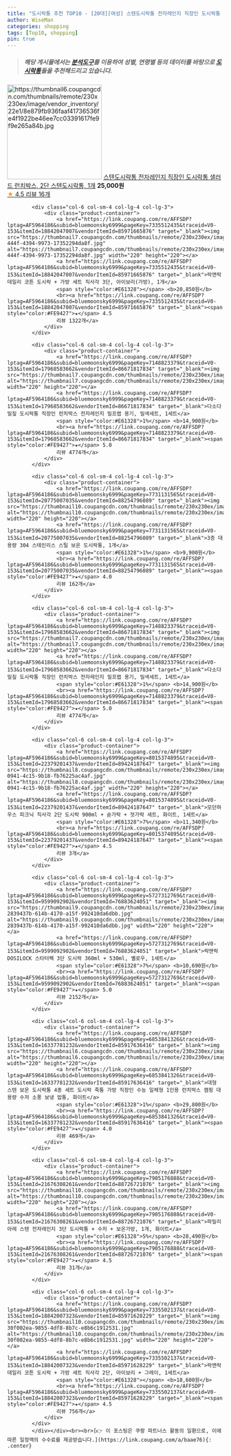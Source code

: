 ```yaml
---
title: "도시락통 추천 TOP10 - [20대][여성] 스텐도시락통 전자레인지 직장인 도시락통 샐러드 런치박스, 2단 스텐도시락통, 1개"
author: WiseMan
categories: shopping
tags: [Top10, shopping]
pin: true
---
```


> ##### 해당 게시물에서는 [**분석도구**](https://itemscout.io/)를 이용하여 **성별**, **연령별** 등의 데이터를 바탕으로 [**도시락통**](https://link.coupang.com/a/baae76)들을 추천해드리고 있습니다.
<div class="container"><div class="row">
            <div class="col-6 col-sm-4 col-lg-4 col-lg-3">
                <div class="product-container">
                    <a href="https://link.coupang.com/re/AFFSDP?lptag=AF5964186&subid=bluemoonsky6999&pageKey=7998241123&traceid=V0-153&itemId=22260655752&vendorItemId=89737702683" target="_blank"><img src="https://thumbnail6.coupangcdn.com/thumbnails/remote/230x230ex/image/vendor_inventory/22e1/8e879fb936faaf41736536fe4f1922be46ee7cc03391617fe9f9e265a84b.jpg" alt="https://thumbnail6.coupangcdn.com/thumbnails/remote/230x230ex/image/vendor_inventory/22e1/8e879fb936faaf41736536fe4f1922be46ee7cc03391617fe9f9e265a84b.jpg" width="220" height="220"></a>
                    <a href="https://link.coupang.com/re/AFFSDP?lptag=AF5964186&subid=bluemoonsky6999&pageKey=7998241123&traceid=V0-153&itemId=22260655752&vendorItemId=89737702683" target="_blank">스텐도시락통 전자레인지 직장인 도시락통 샐러드 런치박스, 2단 스텐도시락통, 1개</a>
                    <span style="color:#E61328"></span> <b>25,000원</b>
                    <br><a href="https://link.coupang.com/re/AFFSDP?lptag=AF5964186&subid=bluemoonsky6999&pageKey=7998241123&traceid=V0-153&itemId=22260655752&vendorItemId=89737702683" target="_blank"><span style="color:#FE9427">★</span> 4.5
                    리뷰 16개</a>
                </div>
            </div>
            
            <div class="col-6 col-sm-4 col-lg-4 col-lg-3">
                <div class="product-container">
                    <a href="https://link.coupang.com/re/AFFSDP?lptag=AF5964186&subid=bluemoonsky6999&pageKey=7335512435&traceid=V0-153&itemId=18842047007&vendorItemId=85971665876" target="_blank"><img src="https://thumbnail7.coupangcdn.com/thumbnails/remote/230x230ex/image/retail/images/2023/05/15/14/8/d43553de-444f-4394-9973-17352294da8f.jpg" alt="https://thumbnail7.coupangcdn.com/thumbnails/remote/230x230ex/image/retail/images/2023/05/15/14/8/d43553de-444f-4394-9973-17352294da8f.jpg" width="220" height="220"></a>
                    <a href="https://link.coupang.com/re/AFFSDP?lptag=AF5964186&subid=bluemoonsky6999&pageKey=7335512435&traceid=V0-153&itemId=18842047007&vendorItemId=85971665876" target="_blank">락앤락 데일리 코튼 도시락 + 가방 세트 직사각 3단, 아이보리(가방), 1개</a>
                    <span style="color:#E61328"></span> <b>20,850원</b>
                    <br><a href="https://link.coupang.com/re/AFFSDP?lptag=AF5964186&subid=bluemoonsky6999&pageKey=7335512435&traceid=V0-153&itemId=18842047007&vendorItemId=85971665876" target="_blank"><span style="color:#FE9427">★</span> 4.5
                    리뷰 1322개</a>
                </div>
            </div>
            
            <div class="col-6 col-sm-4 col-lg-4 col-lg-3">
                <div class="product-container">
                    <a href="https://link.coupang.com/re/AFFSDP?lptag=AF5964186&subid=bluemoonsky6999&pageKey=7148823379&traceid=V0-153&itemId=17968583662&vendorItemId=86671817834" target="_blank"><img src="https://thumbnail7.coupangcdn.com/thumbnails/remote/230x230ex/image/vendor_inventory/92bc/90554b6820c513488f5d4bcbf8081a923221af3d2db703e11540195dcdca.jpg" alt="https://thumbnail7.coupangcdn.com/thumbnails/remote/230x230ex/image/vendor_inventory/92bc/90554b6820c513488f5d4bcbf8081a923221af3d2db703e11540195dcdca.jpg" width="220" height="220"></a>
                    <a href="https://link.coupang.com/re/AFFSDP?lptag=AF5964186&subid=bluemoonsky6999&pageKey=7148823379&traceid=V0-153&itemId=17968583662&vendorItemId=86671817834" target="_blank">다소다 밀짚 도시락통 직장인 런치박스 전자레인지 밀프랩 용기, 밀색세트, 1세트</a>
                    <span style="color:#E61328">1%</span> <b>14,900원</b>
                    <br><a href="https://link.coupang.com/re/AFFSDP?lptag=AF5964186&subid=bluemoonsky6999&pageKey=7148823379&traceid=V0-153&itemId=17968583662&vendorItemId=86671817834" target="_blank"><span style="color:#FE9427">★</span> 5.0
                    리뷰 4774개</a>
                </div>
            </div>
            
            <div class="col-6 col-sm-4 col-lg-4 col-lg-3">
                <div class="product-container">
                    <a href="https://link.coupang.com/re/AFFSDP?lptag=AF5964186&subid=bluemoonsky6999&pageKey=7731131565&traceid=V0-153&itemId=20775007035&vendorItemId=88254796089" target="_blank"><img src="https://thumbnail10.coupangcdn.com/thumbnails/remote/230x230ex/image/0820_amir_esrgan_inf80k_batch_0_max3k/722a/a5cbf9f31c4caaa1a02d2600a88e0017b2a0d4edabd891f0d41e39a7531e.jpg" alt="https://thumbnail10.coupangcdn.com/thumbnails/remote/230x230ex/image/0820_amir_esrgan_inf80k_batch_0_max3k/722a/a5cbf9f31c4caaa1a02d2600a88e0017b2a0d4edabd891f0d41e39a7531e.jpg" width="220" height="220"></a>
                    <a href="https://link.coupang.com/re/AFFSDP?lptag=AF5964186&subid=bluemoonsky6999&pageKey=7731131565&traceid=V0-153&itemId=20775007035&vendorItemId=88254796089" target="_blank">3층 대용량 304 스테인리스 스틸 보온 도시락통, 1개</a>
                    <span style="color:#E61328">1%</span> <b>9,900원</b>
                    <br><a href="https://link.coupang.com/re/AFFSDP?lptag=AF5964186&subid=bluemoonsky6999&pageKey=7731131565&traceid=V0-153&itemId=20775007035&vendorItemId=88254796089" target="_blank"><span style="color:#FE9427">★</span> 4.0
                    리뷰 162개</a>
                </div>
            </div>
            
            <div class="col-6 col-sm-4 col-lg-4 col-lg-3">
                <div class="product-container">
                    <a href="https://link.coupang.com/re/AFFSDP?lptag=AF5964186&subid=bluemoonsky6999&pageKey=7148823379&traceid=V0-153&itemId=17968583662&vendorItemId=86671817834" target="_blank"><img src="https://thumbnail7.coupangcdn.com/thumbnails/remote/230x230ex/image/vendor_inventory/92bc/90554b6820c513488f5d4bcbf8081a923221af3d2db703e11540195dcdca.jpg" alt="https://thumbnail7.coupangcdn.com/thumbnails/remote/230x230ex/image/vendor_inventory/92bc/90554b6820c513488f5d4bcbf8081a923221af3d2db703e11540195dcdca.jpg" width="220" height="220"></a>
                    <a href="https://link.coupang.com/re/AFFSDP?lptag=AF5964186&subid=bluemoonsky6999&pageKey=7148823379&traceid=V0-153&itemId=17968583662&vendorItemId=86671817834" target="_blank">다소다 밀짚 도시락통 직장인 런치박스 전자레인지 밀프랩 용기, 밀색세트, 1세트</a>
                    <span style="color:#E61328">1%</span> <b>14,900원</b>
                    <br><a href="https://link.coupang.com/re/AFFSDP?lptag=AF5964186&subid=bluemoonsky6999&pageKey=7148823379&traceid=V0-153&itemId=17968583662&vendorItemId=86671817834" target="_blank"><span style="color:#FE9427">★</span> 5.0
                    리뷰 4774개</a>
                </div>
            </div>
            
            <div class="col-6 col-sm-4 col-lg-4 col-lg-3">
                <div class="product-container">
                    <a href="https://link.coupang.com/re/AFFSDP?lptag=AF5964186&subid=bluemoonsky6999&pageKey=8015374895&traceid=V0-153&itemId=22379201437&vendorItemId=89424187647" target="_blank"><img src="https://thumbnail8.coupangcdn.com/thumbnails/remote/230x230ex/image/retail/images/2024/04/07/12/7/83ce67b5-0941-4c15-9b18-fb76225ac4af.jpg" alt="https://thumbnail8.coupangcdn.com/thumbnails/remote/230x230ex/image/retail/images/2024/04/07/12/7/83ce67b5-0941-4c15-9b18-fb76225ac4af.jpg" width="220" height="220"></a>
                    <a href="https://link.coupang.com/re/AFFSDP?lptag=AF5964186&subid=bluemoonsky6999&pageKey=8015374895&traceid=V0-153&itemId=22379201437&vendorItemId=89424187647" target="_blank">모던하우스 피크닉 직사각 2단 도시락 900ml + 숟가락 + 젓가락 세트, 화이트, 1세트</a>
                    <span style="color:#E61328">7%</span> <b>11,340원</b>
                    <br><a href="https://link.coupang.com/re/AFFSDP?lptag=AF5964186&subid=bluemoonsky6999&pageKey=8015374895&traceid=V0-153&itemId=22379201437&vendorItemId=89424187647" target="_blank"><span style="color:#FE9427">★</span> 4.5
                    리뷰 3개</a>
                </div>
            </div>
            
            <div class="col-6 col-sm-4 col-lg-4 col-lg-3">
                <div class="product-container">
                    <a href="https://link.coupang.com/re/AFFSDP?lptag=AF5964186&subid=bluemoonsky6999&pageKey=5727312769&traceid=V0-153&itemId=9599092902&vendorItemId=76883624051" target="_blank"><img src="https://thumbnail9.coupangcdn.com/thumbnails/remote/230x230ex/image/retail/images/9018599680056737-2839437b-614b-4170-a15f-992410da6dbb.jpg" alt="https://thumbnail9.coupangcdn.com/thumbnails/remote/230x230ex/image/retail/images/9018599680056737-2839437b-614b-4170-a15f-992410da6dbb.jpg" width="220" height="220"></a>
                    <a href="https://link.coupang.com/re/AFFSDP?lptag=AF5964186&subid=bluemoonsky6999&pageKey=5727312769&traceid=V0-153&itemId=9599092902&vendorItemId=76883624051" target="_blank">락앤락 DOSILOCK 스타터팩 3단 도시락 360ml + 530ml, 옐로우, 1세트</a>
                    <span style="color:#E61328">7%</span> <b>10,690원</b>
                    <br><a href="https://link.coupang.com/re/AFFSDP?lptag=AF5964186&subid=bluemoonsky6999&pageKey=5727312769&traceid=V0-153&itemId=9599092902&vendorItemId=76883624051" target="_blank"><span style="color:#FE9427">★</span> 5.0
                    리뷰 2152개</a>
                </div>
            </div>
            
            <div class="col-6 col-sm-4 col-lg-4 col-lg-3">
                <div class="product-container">
                    <a href="https://link.coupang.com/re/AFFSDP?lptag=AF5964186&subid=bluemoonsky6999&pageKey=6853841326&traceid=V0-153&itemId=16337781232&vendorItemId=85917636416" target="_blank"><img src="https://thumbnail6.coupangcdn.com/thumbnails/remote/230x230ex/image/0820_amir_esrgan_inf80k_batch_0_max3k/54bf/7309f9a03f8447e03422d1f51712fcad63da12d73bdff478a2fddc1eff18.jpg" alt="https://thumbnail6.coupangcdn.com/thumbnails/remote/230x230ex/image/0820_amir_esrgan_inf80k_batch_0_max3k/54bf/7309f9a03f8447e03422d1f51712fcad63da12d73bdff478a2fddc1eff18.jpg" width="220" height="220"></a>
                    <a href="https://link.coupang.com/re/AFFSDP?lptag=AF5964186&subid=bluemoonsky6999&pageKey=6853841326&traceid=V0-153&itemId=16337781232&vendorItemId=85917636416" target="_blank">대형 스텐 보온 도시락통 4종 세트 도시락 죽통 가방 직장인 수능 일체형 1인용 런치박스 캠핑 대용량 수저 소풍 보냉 밥통, 화이트</a>
                    <span style="color:#E61328">1%</span> <b>29,800원</b>
                    <br><a href="https://link.coupang.com/re/AFFSDP?lptag=AF5964186&subid=bluemoonsky6999&pageKey=6853841326&traceid=V0-153&itemId=16337781232&vendorItemId=85917636416" target="_blank"><span style="color:#FE9427">★</span> 4.0
                    리뷰 469개</a>
                </div>
            </div>
            
            <div class="col-6 col-sm-4 col-lg-4 col-lg-3">
                <div class="product-container">
                    <a href="https://link.coupang.com/re/AFFSDP?lptag=AF5964186&subid=bluemoonsky6999&pageKey=7905176888&traceid=V0-153&itemId=21676308261&vendorItemId=88726721076" target="_blank"><img src="https://thumbnail10.coupangcdn.com/thumbnails/remote/230x230ex/image/vendor_inventory/0012/c70f84644a69a10593fbe51946f875b2a1b8cc748bff506de05267d037e6.jpg" alt="https://thumbnail10.coupangcdn.com/thumbnails/remote/230x230ex/image/vendor_inventory/0012/c70f84644a69a10593fbe51946f875b2a1b8cc748bff506de05267d037e6.jpg" width="220" height="220"></a>
                    <a href="https://link.coupang.com/re/AFFSDP?lptag=AF5964186&subid=bluemoonsky6999&pageKey=7905176888&traceid=V0-153&itemId=21676308261&vendorItemId=88726721076" target="_blank">파밀리아레 스텐 전자레인지 3단 도시락통 + 수저 + 보온가방, 1개, 화이트</a>
                    <span style="color:#E61328">5%</span> <b>28,490원</b>
                    <br><a href="https://link.coupang.com/re/AFFSDP?lptag=AF5964186&subid=bluemoonsky6999&pageKey=7905176888&traceid=V0-153&itemId=21676308261&vendorItemId=88726721076" target="_blank"><span style="color:#FE9427">★</span> 4.5
                    리뷰 31개</a>
                </div>
            </div>
            
            <div class="col-6 col-sm-4 col-lg-4 col-lg-3">
                <div class="product-container">
                    <a href="https://link.coupang.com/re/AFFSDP?lptag=AF5964186&subid=bluemoonsky6999&pageKey=7335502137&traceid=V0-153&itemId=18842007323&vendorItemId=85971628229" target="_blank"><img src="https://thumbnail10.coupangcdn.com/thumbnails/remote/230x230ex/image/retail/images/305923446500250-30f002ea-9855-4df8-8b7c-e8b6c1912531.jpg" alt="https://thumbnail10.coupangcdn.com/thumbnails/remote/230x230ex/image/retail/images/305923446500250-30f002ea-9855-4df8-8b7c-e8b6c1912531.jpg" width="220" height="220"></a>
                    <a href="https://link.coupang.com/re/AFFSDP?lptag=AF5964186&subid=bluemoonsky6999&pageKey=7335502137&traceid=V0-153&itemId=18842007323&vendorItemId=85971628229" target="_blank">락앤락 데일리 코튼 도시락 + 가방 세트 직사각 2단, 아이보리 + 그레이, 1세트</a>
                    <span style="color:#E61328"></span> <b>18,600원</b>
                    <br><a href="https://link.coupang.com/re/AFFSDP?lptag=AF5964186&subid=bluemoonsky6999&pageKey=7335502137&traceid=V0-153&itemId=18842007323&vendorItemId=85971628229" target="_blank"><span style="color:#FE9427">★</span> 4.5
                    리뷰 756개</a>
                </div>
            </div>
            </div></div><br><br>[👉 이 포스팅은 쿠팡 파트너스 활동의 일환으로, 이에 따른 일정액의 수수료를 제공받습니다.](https://link.coupang.com/a/baae76){: .center}
